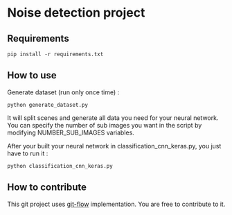# Noise detection project

## Requirements

```
pip install -r requirements.txt
```

## How to use

Generate dataset (run only once time) :
```
python generate_dataset.py
```

It will split scenes and generate all data you need for your neural network.
You can specify the number of sub images you want in the script by modifying NUMBER_SUB_IMAGES variables.


After your built your neural network in classification_cnn_keras.py, you just have to run it :
```
python classification_cnn_keras.py
```

## How to contribute

This git project uses [git-flow](https://danielkummer.github.io/git-flow-cheatsheet/) implementation. You are free to contribute to it.
